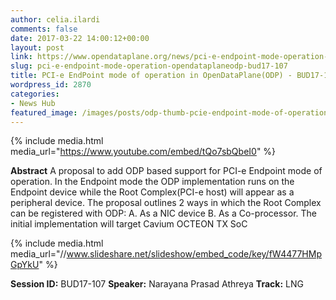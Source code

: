 ```yaml
---
author: celia.ilardi
comments: false
date: 2017-03-22 14:00:12+00:00
layout: post
link: https://www.opendataplane.org/news/pci-e-endpoint-mode-operation-opendataplaneodp-bud17-107/
slug: pci-e-endpoint-mode-operation-opendataplaneodp-bud17-107
title: PCI-e EndPoint mode of operation in OpenDataPlane(ODP) - BUD17-107
wordpress_id: 2870
categories:
- News Hub
featured_image: /images/posts/odp-thumb-pcie-endpoint-mode-of-operation-in-opendataplane.jpg
---
```

{% include media.html media_url="https://www.youtube.com/embed/tQo7sbQbeI0" %}

**Abstract**
A proposal to add ODP based support for PCI-e Endpoint mode of operation. In the Endpoint mode the ODP implementation runs on the Endpoint device while the Root Complex(PCI-e host) will appear as a peripheral device. The proposal outlines 2 ways in which the Root Complex can be registered with ODP:
A. As a NIC device
B. As a Co-processor.
The initial implementation will target Cavium OCTEON TX SoC

{% include media.html media_url="//www.slideshare.net/slideshow/embed_code/key/fW4477HMpGpYkU" %}

**Session ID:** BUD17-107
**Speaker:** Narayana Prasad Athreya
**Track:** LNG
